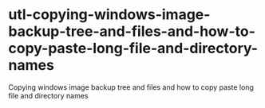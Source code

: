 # utl-copying-windows-image-backup-tree-and-files-and-how-to-copy-paste-long-file-and-directory-names
Copying windows image backup tree and files and how to copy paste long file and directory names

